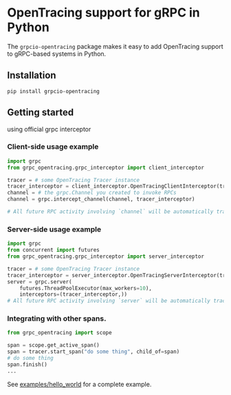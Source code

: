 # OpenTracing support for gRPC in Python

The `grpcio-opentracing` package makes it easy to add OpenTracing support to 
gRPC-based systems in Python.

## Installation

```
pip install grpcio-opentracing
```

## Getting started

using official grpc interceptor

### Client-side usage example

```python
import grpc
from grpc_opentracing.grpc_interceptor import client_interceptor

tracer = # some OpenTracing Tracer instance
tracer_interceptor = client_interceptor.OpenTracingClientInterceptor(tracer)
channel = # the grpc.Channel you created to invoke RPCs
channel = grpc.intercept_channel(channel, tracer_interceptor)

# All future RPC activity involving `channel` will be automatically traced.
```

### Server-side usage example

```python
import grpc
from concurrent import futures
from grpc_opentracing.grpc_interceptor import server_interceptor

tracer = # some OpenTracing Tracer instance
tracer_interceptor = server_interceptor.OpenTracingServerInterceptor(tracer)
server = grpc.server(
    futures.ThreadPoolExecutor(max_workers=10),
    interceptors=(tracer_interceptor,))
# All future RPC activity involving `server` will be automatically traced.
```

### Integrating with other spans.

```python
from grpc_opentracing import scope

span = scope.get_active_span()
span = tracer.start_span("do some thing", child_of=span)
# do some thing
span.finish()
...
```

See [examples/hello_world](examples/hello_world) for a complete example.